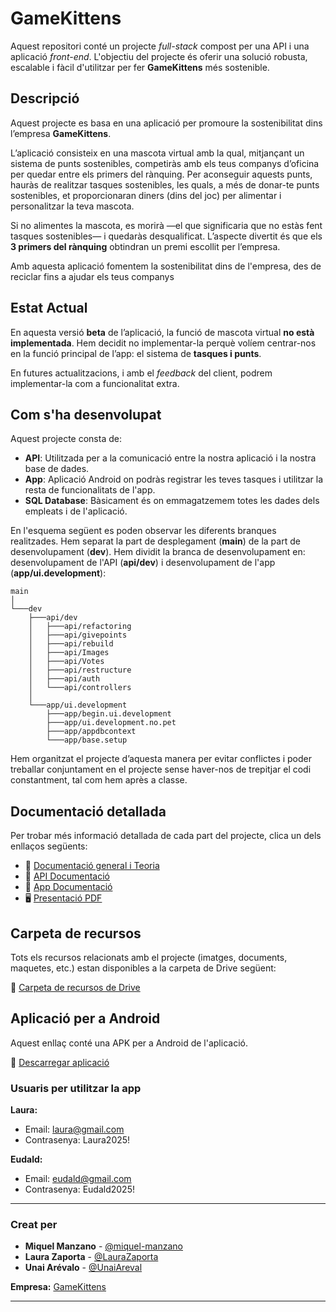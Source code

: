 # GameKittens

Aquest repositori conté un projecte *full-stack* compost per una API i una aplicació *front-end*. L'objectiu del projecte és oferir una solució robusta, escalable i fàcil d'utilitzar per fer **GameKittens** més sostenible.

## Descripció 

Aquest projecte es basa en una aplicació per promoure la sostenibilitat dins l’empresa **GameKittens**.

L’aplicació consisteix en una mascota virtual amb la qual, mitjançant un sistema de punts sostenibles, competiràs amb els teus companys d’oficina per quedar entre els primers del rànquing. Per aconseguir aquests punts, hauràs de realitzar tasques sostenibles, les quals, a més de donar-te punts sostenibles, et proporcionaran diners (dins del joc) per alimentar i personalitzar la teva mascota.

Si no alimentes la mascota, es morirà —el que significaria que no estàs fent tasques sostenibles— i quedaràs desqualificat. L’aspecte divertit és que els **3 primers del rànquing** obtindran un premi escollit per l’empresa.

Amb aquesta aplicació fomentem la sostenibilitat dins de l'empresa, des de reciclar fins a ajudar els teus companys

## Estat Actual

En aquesta versió **beta** de l’aplicació, la funció de mascota virtual **no està implementada**. Hem decidit no implementar-la perquè volíem centrar-nos en la funció principal de l’app: el sistema de **tasques i punts**.

En futures actualitzacions, i amb el *feedback* del client, podrem implementar-la com a funcionalitat extra.

## Com s'ha desenvolupat

Aquest projecte consta de:

- **API**: Utilitzada per a la comunicació entre la nostra aplicació i la nostra base de dades.
- **App**: Aplicació Android on podràs registrar les teves tasques i utilitzar la resta de funcionalitats de l'app.
- **SQL Database**: Bàsicament és on emmagatzemem totes les dades dels empleats i de l'aplicació.

En l'esquema següent es poden observar les diferents branques realitzades. Hem separat la part de desplegament (**main**) de la part de desenvolupament (**dev**). Hem dividit la branca de desenvolupament en: desenvolupament de l'API (**api/dev**) i desenvolupament de l'app (**app/ui.development**):

```
main
│
└───dev
    ├───api/dev
    │   ├───api/refactoring
    │   ├───api/givepoints
    │   ├───api/rebuild
    │   ├───api/Images
    │   ├───api/Votes
    │   ├───api/restructure
    │   ├───api/auth
    │   └───api/controllers
    │
    └───app/ui.development
        ├───app/begin.ui.development
        ├───app/ui.development.no.pet
        ├───app/appdbcontext
        └───app/base.setup
```

Hem organitzat el projecte d’aquesta manera per evitar conflictes i poder treballar conjuntament en el projecte sense haver-nos de trepitjar el codi constantment, tal com hem après a classe.


## Documentació detallada

Per trobar més informació detallada de cada part del projecte, clica un dels enllaços següents:

- 📗 [Documentació general i Teoria](https://docs.google.com/document/d/15A9gMML3P4agQ3Egl2lDxck9P6-OxEwq7QRU53F7OLg/edit?usp=sharing)
- 📘 [API Documentació](https://docs.google.com/document/d/1R6T_yHg1oAO3CO7gpXE-bXgvs5sO4FyABR5O20chf6E/edit?usp=sharing)
- 📙 [App Documentació](https://docs.google.com/document/d/1EmhLFCvW5_7QQ0qsxGIfRCs87TEb5H0ALW8dMwDnnkM/edit?usp=sharing)
- 🖥️ [Presentació PDF](https://drive.google.com/file/d/1er3SznT2uXSKqpeGhC1BktbKm7_1HrFn/view?usp=sharing)

## Carpeta de recursos

Tots els recursos relacionats amb el projecte (imatges, documents, maquetes, etc.) estan disponibles a la carpeta de Drive següent:

📁 [Carpeta de recursos de Drive](https://drive.google.com/drive/folders/1E2QU0xWhww9-XvFphXE5SmJgjcR5ppJ3?usp=sharing)



## Aplicació per a Android
Aquest enllaç conté una APK per a Android de l'aplicació.

📱 [Descarregar aplicació](https://drive.google.com/file/d/1LYCGy05cKpsZvVMpvwsRicVUktjToSJw/view?usp=drive_link)

### Usuaris per utilitzar la app

**Laura:**
- Email: laura@gmail.com
- Contrasenya: Laura2025!

**Eudald:**
- Email: eudald@gmail.com
- Contrasenya: Eudald2025!

---

### Creat per

- **Miquel Manzano** - [@miquel-manzano](https://github.com/miquel-manzano)
- **Laura Zaporta** - [@LauraZaporta](https://github.com/LauraZaporta)
- **Unai Arévalo** - [@UnaiAreval](https://github.com/UnaiAreval)

**Empresa:** [GameKittens](https://sites.google.com/itb.cat/kitten-company/)

---